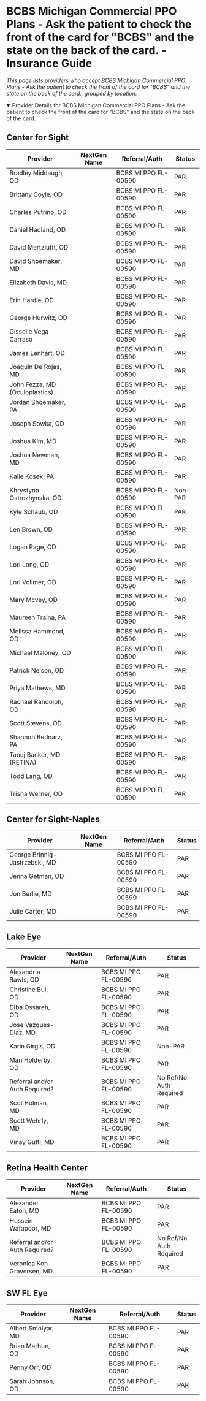 # BCBS Michigan Commercial PPO Plans - Ask the patient to check the front of the card for "BCBS" and the state on the back of the card. - Insurance Guide

*This page lists providers who accept BCBS Michigan Commercial PPO Plans - Ask the patient to check the front of the card for "BCBS" and the state on the back of the card., grouped by location.*

<details open><summary>Provider Details for BCBS Michigan Commercial PPO Plans - Ask the patient to check the front of the card for "BCBS" and the state on the back of the card.</summary>

## Center for Sight

| Provider | NextGen Name | Referral/Auth | Status |
|----------|-------------|--------------|--------|
| Bradley Middaugh, OD |  | BCBS MI PPO FL-00590 | PAR |
| Brittany Coyle, OD |  | BCBS MI PPO FL-00590 | PAR |
| Charles Putrino, OD |  | BCBS MI PPO FL-00590 | PAR |
| Daniel Hadland, OD |  | BCBS MI PPO FL-00590 | PAR |
| David Mertzlufft, OD |  | BCBS MI PPO FL-00590 | PAR |
| David Shoemaker, MD |  | BCBS MI PPO FL-00590 | PAR |
| Elizabeth Davis, MD |  | BCBS MI PPO FL-00590 | PAR |
| Erin Hardie, OD |  | BCBS MI PPO FL-00590 | PAR |
| George Hurwitz, OD |  | BCBS MI PPO FL-00590 | PAR |
| Gisselle Vega Carraso |  | BCBS MI PPO FL-00590 | PAR |
| James Lenhart, OD |  | BCBS MI PPO FL-00590 | PAR |
| Joaquin De Rojas, MD |  | BCBS MI PPO FL-00590 | PAR |
| John Fezza, MD (Oculoplastics) |  | BCBS MI PPO FL-00590 | PAR |
| Jordan Shoemaker, PA |  | BCBS MI PPO FL-00590 | PAR |
| Joseph Sowka, OD |  | BCBS MI PPO FL-00590 | PAR |
| Joshua Kim, MD |  | BCBS MI PPO FL-00590 | PAR |
| Joshua Newman, MD |  | BCBS MI PPO FL-00590 | PAR |
| Kalie Kosek, PA |  | BCBS MI PPO FL-00590 | PAR |
| Khrystyna Ostrozhynska, OD |  | BCBS MI PPO FL-00590 | Non-PAR |
| Kyle Schaub, OD |  | BCBS MI PPO FL-00590 | PAR |
| Len Brown, OD |  | BCBS MI PPO FL-00590 | PAR |
| Logan Page, OD |  | BCBS MI PPO FL-00590 | PAR |
| Lori Long, OD |  | BCBS MI PPO FL-00590 | PAR |
| Lori Vollmer, OD |  | BCBS MI PPO FL-00590 | PAR |
| Mary Mcvey, OD |  | BCBS MI PPO FL-00590 | PAR |
| Maureen Traina, PA |  | BCBS MI PPO FL-00590 | PAR |
| Melissa Hammond, OD |  | BCBS MI PPO FL-00590 | PAR |
| Michael Maloney, OD |  | BCBS MI PPO FL-00590 | PAR |
| Patrick Nelson, OD |  | BCBS MI PPO FL-00590 | PAR |
| Priya Mathews, MD |  | BCBS MI PPO FL-00590 | PAR |
| Rachael Randolph, OD |  | BCBS MI PPO FL-00590 | PAR |
| Scott Stevens, OD |  | BCBS MI PPO FL-00590 | PAR |
| Shannon Bednarz, PA |  | BCBS MI PPO FL-00590 | PAR |
| Tanuj Banker, MD (RETINA) |  | BCBS MI PPO FL-00590 | PAR |
| Todd Lang, OD |  | BCBS MI PPO FL-00590 | PAR |
| Trisha Werner, OD |  | BCBS MI PPO FL-00590 | PAR |

## Center for Sight-Naples

| Provider | NextGen Name | Referral/Auth | Status |
|----------|-------------|--------------|--------|
| George Brinnig-Jastrzebski, MD |  | BCBS MI PPO FL-00590 | PAR |
| Jenna Getman, OD |  | BCBS MI PPO FL-00590 | PAR |
| Jon Berlie, MD |  | BCBS MI PPO FL-00590 | PAR |
| Julie Carter, MD |  | BCBS MI PPO FL-00590 | PAR |

## Lake Eye 

| Provider | NextGen Name | Referral/Auth | Status |
|----------|-------------|--------------|--------|
| Alexandria Rawls, OD |  | BCBS MI PPO FL-00590 | PAR |
| Christine Bui, OD |  | BCBS MI PPO FL-00590 | PAR |
| Diba Ossareh, OD |  | BCBS MI PPO FL-00590 | PAR |
| Jose Vazques-Diaz, MD |  | BCBS MI PPO FL-00590 | PAR |
| Karin Girgis, OD |  | BCBS MI PPO FL-00590 | Non-PAR |
| Mari Holderby, OD |  | BCBS MI PPO FL-00590 | PAR |
| Referral and/or Auth Required? |  | BCBS MI PPO FL-00590 | No Ref/No Auth Required |
| Scot Holman, MD |  | BCBS MI PPO FL-00590 | PAR |
| Scott Wehrly, MD |  | BCBS MI PPO FL-00590 | PAR |
| Vinay Gutti, MD |  | BCBS MI PPO FL-00590 | PAR |

## Retina Health Center

| Provider | NextGen Name | Referral/Auth | Status |
|----------|-------------|--------------|--------|
| Alexander Eaton, MD |  | BCBS MI PPO FL-00590 | PAR |
| Hussein Wafapoor, MD |  | BCBS MI PPO FL-00590 | PAR |
| Referral and/or Auth Required? |  | BCBS MI PPO FL-00590 | No Ref/No Auth Required |
| Veronica Kon Graversen, MD |  | BCBS MI PPO FL-00590 | PAR |

## SW FL Eye

| Provider | NextGen Name | Referral/Auth | Status |
|----------|-------------|--------------|--------|
| Albert Smolyar, MD |  | BCBS MI PPO FL-00590 | PAR |
| Brian Marhue, OD |  | BCBS MI PPO FL-00590 | PAR |
| Penny Orr, OD |  | BCBS MI PPO FL-00590 | PAR |
| Sarah Johnson, OD |  | BCBS MI PPO FL-00590 | PAR |

</details>

